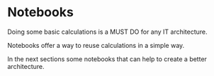 # Notebooks 

Doing some basic calculations is a MUST DO for any IT architecture.

Notebooks offer a way to reuse calculations in a simple way.

In the next sections some notebooks that can help to create a better architecture.






